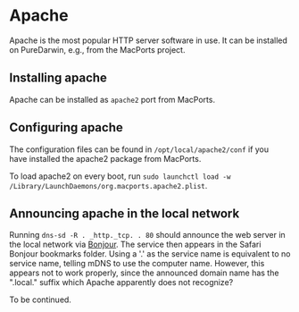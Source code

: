 Apache
======

Apache is the most popular HTTP server software in use. It can be installed on PureDarwin, e.g., from the MacPorts project.

Installing apache
-----------------
Apache can be installed as `apache2` port from MacPorts.

Configuring apache
------------------
The configuration files can be found in `/opt/local/apache2/conf` if you have installed the apache2 package from MacPorts.

To load apache2 on every boot, run `sudo launchctl load -w /Library/LaunchDaemons/org.macports.apache2.plist`.

Announcing apache in the local network
--------------------------------------
Running
`dns-sd -R . _http._tcp. . 80` should announce the web server in the local network via [Bonjour](https://github.com/PureDarwin/PureDarwin/wiki/Bonjour).
The service then appears in the Safari Bonjour bookmarks folder. Using a '.' as the service name is equivalent to no service name, telling mDNS to use the computer name. However, this appears not to work properly, since the announced domain name has the ".local." suffix which Apache apparently does not recognize?

To be continued.